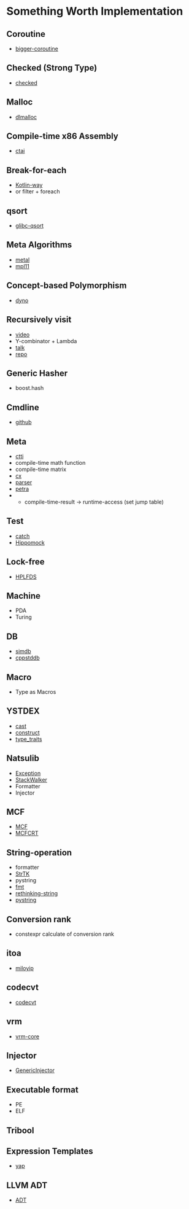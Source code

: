 # Something Worth Implementation

## Coroutine
* [bigger-coroutine](https://codereview.stackexchange.com/questions/151211/bigger-coroutine-class)

## Checked (Strong Type)
* [checked](https://github.com/MichaelSuen-thePointer/checked/blob/master/checked/checked.h)

## Malloc
* [dlmalloc](https://github.com/greg7mdp/dlmalloc/)

## Compile-time x86 Assembly
* [ctai](https://github.com/stryku/ctai)

## Break-for-each
* [Kotlin-way](https://zhuanlan.zhihu.com/p/26683156)
* or filter + foreach

## qsort
* [glibc-qsort](https://www.zhihu.com/question/39214230/answer/80244880)

## Meta Algorithms
* [metal](https://github.com/odinthenerd/metal)
* [mpl11](https://github.com/ldionne/mpl11)

## Concept-based Polymorphism
* [dyno](https://github.com/ldionne/dyno)

## Recursively visit
* [video](https://www.youtube.com/watch?v=mqei4JJRQ7s&index=1&list=PL9hrFapz4dsMQuBQTnHXogJpMj6L_EQ10)
* Y-combinator + Lambda
* [talk](https://github.com/SuperV1234/accu2017/blob/master/implementing_variant_visitation_using_lambdas/talk.pdf)
* [repo](https://github.com/SuperV1234/scelta)

## Generic Hasher
* boost.hash

## Cmdline
* [github](https://github.com/tanakh/cmdline)

## Meta
* [ctti](https://github.com/Manu343726/ctti)
* compile-time math function
* compile-time matrix
* [cx](https://github.com/elbeno/constexpr)
* [parser](https://github.com/lefticus/constexpr_all_the_things/blob/master/src/include/cx_parser.h)
* [petra](https://github.com/jacquelinekay/petra)
* + compile-time-result -> runtime-access (set jump table)

## Test
* [catch](https://github.com/philsquared/Catch)
* [Hippomock](https://github.com/dascandy/hippomocks)

## Lock-free
* [HPLFDS](https://github.com/yebangyu/HPLFDS)

## Machine
* PDA
* Turing

## DB
* [simdb](https://github.com/LiveAsynchronousVisualizedArchitecture/simdb)
* [cppstddb](https://github.com/cruisercoder/cppstddb)

## Macro
* Type as Macros

## YSTDEX
* [cast](https://github.com/FrankHB/YSLib/blob/dc0317b085bc99e8965b570ced94c00bfda9cd01/YBase/include/ystdex/cast.hpp)
* [construct](https://github.com/FrankHB/YSLib/blob/271b2e4e0c17866e08cdd9c5c52f90b5380cfb96/YBase/include/ystdex/placement.hpp)
* [type_traits](https://github.com/FrankHB/YSLib/blob/271b2e4e0c17866e08cdd9c5c52f90b5380cfb96/YBase/include/ystdex/type_traits.hpp)

## Natsulib
* [Exception](https://github.com/akemimadoka/NatsuLib/blob/master/NatsuLib/natException.cpp)
* [StackWalker](https://github.com/akemimadoka/NatsuLib/blob/master/NatsuLib/natStackWalker.cpp)
* Formatter
* Injector

## MCF
* [MCF](https://github.com/lhmouse/MCF/tree/master/MCF/src)
* [MCFCRT](https://github.com/lhmouse/MCF/tree/master/MCFCRT/src)

## String-operation
* formatter
* [StrTK](http://www.partow.net/programming/strtk/index.html#tutorial)
* pystring
* [fmt](https://github.com/fmtlib/fmt)
* [rethinking-string](https://github.com/vmware/rethinking-strings)
* [pystring](https://github.com/imageworks/pystring/blob/master/pystring.cpp)

## Conversion rank
* constexpr calculate of conversion rank

## itoa
* [miloyip](https://github.com/miloyip/itoa-benchmark)

## codecvt
* [codecvt](https://gcc.gnu.org/viewcvs/gcc/trunk/libstdc%2B%2B-v3/include/bits/)

## vrm
* [vrm-core](https://github.com/SuperV1234/vrm_core/tree/cfd4ac84380bdf02b6fcced6bb4a378196ffa467/include/vrm/core)

## Injector
* [GenericInjector](https://github.com/akemimadoka/GenericInjector/tree/master/GenericInjector)

## Executable format
* PE
* ELF

## Tribool

## Expression Templates
* [yap](https://github.com/tzlaine/yap)

## LLVM ADT
* [ADT](https://github.com/llvm-mirror/llvm/tree/d35f86ef8f14f9cdea6859b22615bbeddaa023fc/include/llvm/ADT)